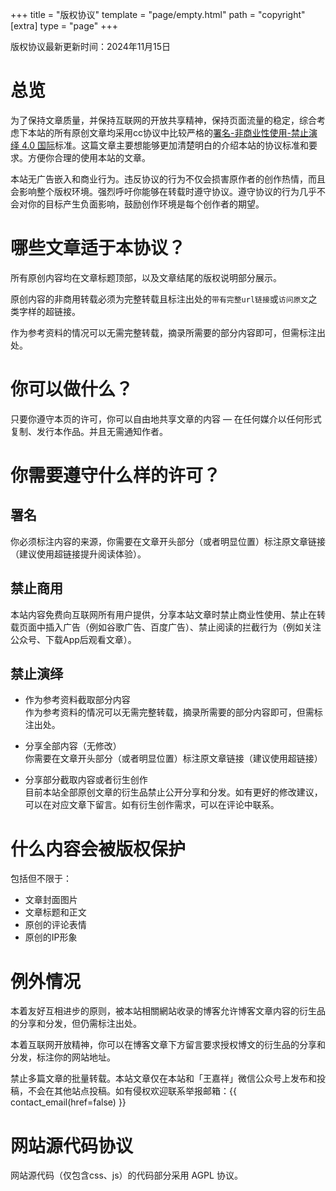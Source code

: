 +++
title = "版权协议"
template = "page/empty.html"
path = "copyright"
[extra]
type = "page"
+++

版权协议最新更新时间：2024年11月15日

# 总览

为了保持文章质量，并保持互联网的开放共享精神，保持页面流量的稳定，综合考虑下本站的所有原创文章均采用cc协议中比较严格的[署名-非商业性使用-禁止演绎 4.0 国际](https://creativecommons.org/licenses/by-nc-nd/4.0/deed.zh)标准。这篇文章主要想能够更加清楚明白的介绍本站的协议标准和要求。方便你合理的使用本站的文章。

本站无广告嵌入和商业行为。违反协议的行为不仅会损害原作者的创作热情，而且会影响整个版权环境。强烈呼吁你能够在转载时遵守协议。遵守协议的行为几乎不会对你的目标产生负面影响，鼓励创作环境是每个创作者的期望。

# 哪些文章适于本协议？

所有原创内容均在文章标题顶部，以及文章结尾的版权说明部分展示。

原创内容的非商用转载必须为完整转载且标注出处的`带有完整url链接`或`访问原文`之类字样的超链接。

作为参考资料的情况可以无需完整转载，摘录所需要的部分内容即可，但需标注出处。

# 你可以做什么？

只要你遵守本页的许可，你可以自由地共享文章的内容 — 在任何媒介以任何形式复制、发行本作品。并且无需通知作者。

# 你需要遵守什么样的许可？

## 署名

你必须标注内容的来源，你需要在文章开头部分（或者明显位置）标注原文章链接（建议使用超链接提升阅读体验）。

## 禁止商用

本站内容免费向互联网所有用户提供，分享本站文章时禁止商业性使用、禁止在转载页面中插入广告（例如谷歌广告、百度广告）、禁止阅读的拦截行为（例如关注公众号、下载App后观看文章）。

## 禁止演绎

+   作为参考资料截取部分内容  
    作为参考资料的情况可以无需完整转载，摘录所需要的部分内容即可，但需标注出处。

+   分享全部内容（无修改）  
    你需要在文章开头部分（或者明显位置）标注原文章链接（建议使用超链接）

+   分享部分截取内容或者衍生创作  
    目前本站全部原创文章的衍生品禁止公开分享和分发。如有更好的修改建议，可以在对应文章下留言。如有衍生创作需求，可以在评论中联系。

# 什么内容会被版权保护

包括但不限于：

+   文章封面图片
+   文章标题和正文
+   原创的评论表情
+   原创的IP形象

# 例外情况

本着友好互相进步的原则，被本站相關網站收录的博客允许博客文章内容的衍生品的分享和分发，但仍需标注出处。

本着互联网开放精神，你可以在博客文章下方留言要求授权博文的衍生品的分享和分发，标注你的网站地址。

禁止多篇文章的批量转载。本站文章仅在本站和「王嘉祥」微信公众号上发布和投稿，不会在其他站点投稿。如有侵权欢迎联系举报邮箱：{{ contact_email(href=false) }}

# 网站源代码协议

网站源代码（仅包含css、js）的代码部分采用 AGPL 协议。